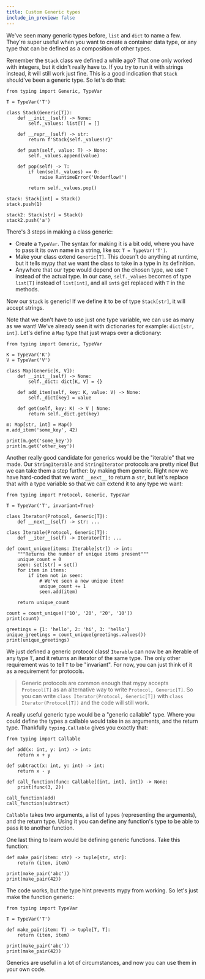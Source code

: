 ```yaml
---
title: Custom Generic types
include_in_preview: false
---
```


We've seen many generic types before, `list` and `dict` to name a few. They're
super useful when you want to create a container data type, or any type that can
be defined as a composition of other types.

Remember the `Stack` class we defined a while ago? That one only worked with
integers, but it didn't really have to. If you try to run it with strings
instead, it will still work just fine. This is a good indication that `Stack`
should've been a generic type. So let's do that:

```{.python .example .mypy-strict}
from typing import Generic, TypeVar

T = TypeVar('T')

class Stack(Generic[T]):
    def __init__(self) -> None:
        self._values: list[T] = []

    def __repr__(self) -> str:
        return f'Stack{self._values!r}'

    def push(self, value: T) -> None:
        self._values.append(value)

    def pop(self) -> T:
        if len(self._values) == 0:
            raise RuntimeError('Underflow!')

        return self._values.pop()

stack: Stack[int] = Stack()
stack.push(1)

stack2: Stack[str] = Stack()
stack2.push('a')
```

There's 3 steps in making a class generic:

- Create a `TypeVar`. The syntax for making it is a bit odd, where you have to
  pass it its own name in a string, like so: `T = TypeVar('T')`.
- Make your class extend `Generic[T]`. This doesn't do anything at runtime, but
  it tells mypy that we want the class to take in a type in its definition.
- Anywhere that our type would depend on the chosen type, we use `T` instead of
  the actual type. In our case, `self._values` becomes of type `list[T]` instead
  of `list[int]`, and all `int`s get replaced with `T` in the methods.

Now our `Stack` is generic! If we define it to be of type `Stack[str]`, it will
accept strings.

Note that we don't have to use just one type variable, we can use as many as we
want! We've already seen it with dictionaries for example: `dict[str, int]`.
Let's define a `Map` type that just wraps over a dictionary:

```{.python .example .mypy-strict}
from typing import Generic, TypeVar

K = TypeVar('K')
V = TypeVar('V')

class Map(Generic[K, V]):
    def __init__(self) -> None:
        self._dict: dict[K, V] = {}

    def add_item(self, key: K, value: V) -> None:
        self._dict[key] = value

    def get(self, key: K) -> V | None:
        return self._dict.get(key)

m: Map[str, int] = Map()
m.add_item('some_key', 42)

print(m.get('some_key'))
print(m.get('other_key'))
```

Another really good candidate for generics would be the "iterable" that we made.
Our `StringIterable` and `StringIterator` protocols are pretty nice! But we can
take them a step further: by making them generic. Right now we have hard-coded
that we want `__next__` to return a `str`, but let's replace that with a type
variable so that we can extend it to any type we want:

```{.python .example .mypy-strict}
from typing import Protocol, Generic, TypeVar

T = TypeVar('T', invariant=True)

class Iterator(Protocol, Generic[T]):
    def __next__(self) -> str: ...

class Iterable(Protocol, Generic[T]):
    def __iter__(self) -> Iterator[T]: ...

def count_unique(items: Iterable[str]) -> int:
    """Returns the number of unique items present"""
    unique_count = 0
    seen: set[str] = set()
    for item in items:
        if item not in seen:
            # We've seen a new unique item!
            unique_count += 1
            seen.add(item)

    return unique_count

count = count_unique(['10', '20', '20', '10'])
print(count)

greetings = {1: 'hello', 2: 'hi', 3: 'hello'}
unique_greetings = count_unique(greetings.values())
print(unique_greetings)
```

We just defined a generic protocol class! `Iterable` can now be an iterable of
any type `T`, and it returns an iterator of the same type. The only other
requirement was to tell `T` to be "invariant". For now, you can just think of it
as a requirement for protocols.

> Generic protocols are common enough that mypy accepts `Protocol[T]` as an
> alternative way to write `Protocol, Generic[T]`. So you can write
> `class Iterator(Protocol, Generic[T])` with `class Iterator(Protocol[T])` and
> the code will still work.

A really useful generic type would be a "generic callable" type. Where you could
define the types a callable would take in as arguments, and the return type.
Thankfully `typing.Callable` gives you exactly that:

```{.python .example .mypy-strict}
from typing import Callable

def add(x: int, y: int) -> int:
    return x + y

def subtract(x: int, y: int) -> int:
    return x - y

def call_function(func: Callable[[int, int], int]) -> None:
    print(func(3, 2))

call_function(add)
call_function(subtract)
```

`Callable` takes two arguments, a list of types (representing the arguments),
and the return type. Using it you can define any function's type to be able to
pass it to another function.

One last thing to learn would be defining generic functions. Take this function:

```{.python .example .mypy-strict}
def make_pair(item: str) -> tuple[str, str]:
    return (item, item)

print(make_pair('abc'))
print(make_pair(42))
```

The code works, but the type hint prevents mypy from working. So let's just make
the function generic:

```{.python .example .mypy-strict}
from typing import TypeVar

T = TypeVar('T')

def make_pair(item: T) -> tuple[T, T]:
    return (item, item)

print(make_pair('abc'))
print(make_pair(42))
```

Generics are useful in a lot of circumstances, and now you can use them in your
own code.
